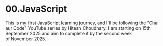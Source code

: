 # 00.JavaScript
This is my first JavaScript learning journey, and I’ll be following the "Chai aur Code" YouTube series by Hitesh Choudhary. I am starting on 15th September 2025 and aim to complete it by the second week of November 2025.

